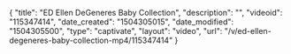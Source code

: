 {
    "title": "ED Ellen DeGeneres Baby Collection",
    "description": "",
    "videoid": "115347414",
    "date_created": "1504305015",
    "date_modified": "1504305500",
    "type": "captivate",
    "layout": "video",
    "url": "\/v\/ed-ellen-degeneres-baby-collection-mp4\/115347414"
}
